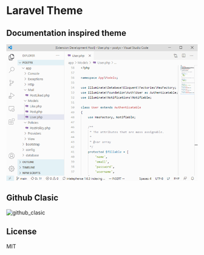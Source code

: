 # Laravel Theme

## Documentation inspired theme
![laravel](https://raw.githubusercontent.com/victorze/vscode-theme-laravel/master/images/laravel_.png)

## Github Clasic
![github_clasic](https://raw.githubusercontent.com/victorze/vscode-theme-laravel/master/images/github_clasic.png)

License
---
MIT
